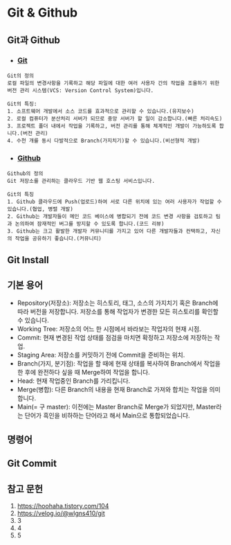 # Git & Github
##  Git과 Github
+ ### [Git](https://git-scm.com/)
```
Git의 정의
로컬 파일의 변경사항을 기록하고 해당 파일에 대한 여러 사용자 간의 작업을 조율하기 위한 버전 관리 시스템(VCS: Version Control System)입니다.

Git의 특징:
1. 소프트웨어 개발에서 소스 코드를 효과적으로 관리할 수 있습니다.(유지보수)
2. 로컬 컴퓨터가 분산처리 서버가 되므로 중앙 서버가 할 일이 감소합니다.(빠른 처리속도)
3. 프로젝트 폴더 내에서 작업을 기록하고, 버전 관리를 통해 체계적인 개발이 가능하도록 합니다.(버전 관리)
4. 수천 개를 동시 다발적으로 Branch(가지치기)할 수 있습니다.(비선형적 개발)
```
+ ### [Github](https://github.com/)
```
Github의 정의
Git 저장소를 관리하는 클라우드 기반 웹 호스팅 서비스입니다.

Git의 특징
1. Github 클라우드에 Push(업로드)하여 서로 다른 위치에 있는 여러 사용자가 작업할 수 있습니다.(협업, 병렬 개발)
2. Github는 개발자들이 메인 코드 베이스에 병합되기 전에 코드 변경 사항을 검토하고 팀과 논의하여 잠재적인 버그를 방지할 수 있도록 합니다.(코드 리뷰)
3. Github는 크고 활발한 개발자 커뮤니티를 가지고 있어 다른 개발자들과 컨택하고, 자신의 작업을 공유하기 좋습니다.(커뮤니티)
```

## Git Install

## 기본 용어
+ Repository(저장소): 저장소는 히스토리, 태그, 소스의 가지치기 혹은 Branch에 따라 버전을 저장합니다. 저장소를 통해 작업자가 변경한 모든 히스토리를 확인할 수 있습니다.
+ Working Tree: 저장소의 어느 한 시점에서 바라보는 작업자의 현재 시점.
+ Commit: 현재 변경된 작업 상태를 점검을 마치면 확정하고 저장소에 저장하는 작업.
+ Staging Area: 저장소를 커밋하기 전에 Commit을 준비하는 위치.
+ Branch(가지, 분기점): 작업을 할 때에 현재 상태를 복사하여 Branch에서 작업을 한 후에 완전하다 싶을 때 Merge하여 작업을 합니다.
+ Head: 현재 작업중인 Branch를 가리킵니다.
+ Merge(병합): 다른 Branch의 내용을 현재 Branch로 가져와 합치는 작업을 의미합니다.
+ Main(= 구 master): 이전에는 Master Branch로 Merge가 되었지만, Master라는 단어가 흑인을 비하하는 단어라고 해서 Main으로 통합되었습니다.

## 명령어



## Git Commit


## 참고 문헌
1. https://hoohaha.tistory.com/104
2. https://velog.io/@wlgns410/git
3. 3
4. 4
5. 5

